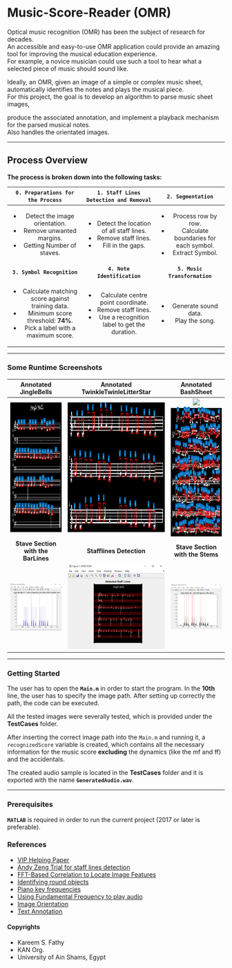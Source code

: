 # Music-Score-Reader (OMR)

Optical music recognition (OMR) has been the subject of research for decades. <br> 
An accessible and easy-to-use OMR application could provide an amazing tool for improving the musical education experience. <br>
For example, a novice musician could use such a tool to hear what a selected piece of music should sound like.

Ideally, an OMR, given an image of a simple or complex music sheet, automatically identifies the notes and plays the musical piece. <br>
For this project, the goal is to develop an algorithm to parse music sheet images, <br>

produce the associated annotation, and implement a playback mechanism for the parsed musical notes. <br>
Also handles the orientated images.

***
## Process Overview
<b> The process is broken down into the following tasks: </b>

**`0. Preparations for the Process`** | **`1. Staff Lines Detection and Removal`** | **`2. Segmentation`** |
| :-----------------------------------: | :-----------------------------------: | :-----------------------------------: |
| <ul><li>Detect the image orientation.</li><li>Remove unwanted margins.</li><li>Getting Number of staves.</li></ul> | <ul><li>Detect the location of all staff lines.</li><li>Remove staff lines.</li><li>Fill in the gaps.</li></ul> | <ul><li>Process row by row.</li><li>Calculate boundaries for each symbol.</li><li>Extract Symbol.</li></ul> |
| **`3. Symbol Recognition`** <br> | **`4. Note Identification`**  | **`5. Music Transformation`** |
| <ul><li>Calculate matching score against training data.</li><li>Minimum score threshold: **74%**.</li><li>Pick a label with a maximum score.</li></ul> | <ul><li>Calculate centre point coordinate.</li><li>Remove staff lines.</li><li>Use a recognition label to get the duration.</li></ul> | <ul><li>Generate sound data.</li><li>Play the song.</li></ul> |


***

### Some Runtime Screenshots

| Annotated JingleBells | Annotated TwinkleTwinleLitterStar | Annotated BashSheet |
| :--------: | :-------------------: | :-------------------------: |
| <img src="Screenshots/Annotated%20JingleBells.png" height="300"/>| <img src="Screenshots/Annotated%20TwinkleTwinleLitterStar.png" height="300"/> | ![](.png)<img src="Screenshots/Annotated%20BashSheet.png" height="300"/> |
| **Stave Section with the BarLines** | **Stafflines Detection** | **Stave Section with the Stems** |
| ![](Screenshots/6.%20Vertical%20Projection%20With%20BarLines.png) | ![](Screenshots/0.%20Stafflines%20Detection.png)  | ![](Screenshots/9.%20Vertical%20Projection%20of%20the%20Stems.png) |


***

### Getting Started
The user has to open the **`Main.m`** in order to start the program. In the **10th** line, the user has to specify the image path. After setting up correctly the path, the code can be executed.

All the tested images were severally tested, which is provided under the **TestCases** folder.

After inserting the correct image path into the `Main.m` and running it, a `recognizedScore` variable is created, which contains all the necessary information for the music score **excluding** the dynamics (like the mf and ff) and the accidentals.

The created audio sample is located in the **TestCases** folder and it is exported with the name **`GeneratedAudio.wav`**.

***

### Prerequisites
**`MATLAB`** is required in order to run the current project
(2017 or later is preferable).

### References
- [VIP Helping Paper](https://publications.waset.org/10005799/automatic-music-score-recognition-system-using-digital-image-processing)
- [Andy Zeng Trial for staff lines detection](http://andyzeng.github.io/omr.pdf)
- [FFT-Based Correlation to Locate Image Features](https://www.mathworks.com/help/images/fourier-transform.html)
- [Identifying round objects](https://www.mathworks.com/help/images/identifying-round-objects.html)
- [Piano key frequencies](https://en.wikipedia.org/wiki/Piano_key_frequencies)
- [Using Fundamental Frequency to play audio](https://www.mathworks.com/matlabcentral/fileexchange/65665-make-a-song?s_tid=prof_contriblnk)
- [Image Orientation](https://www.mathworks.com/help/images/find-image-rotation-and-scale.html)
- [Text Annotation](https://www.mathworks.com/help/matlab/ref/text.html)

#### Copyrights
- Kareem S. Fathy
- KAN Org.
- University of Ain Shams, Egypt
